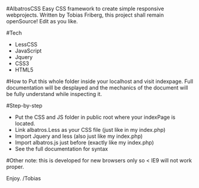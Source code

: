 #AlbatrosCSS
Easy CSS framework to create simple responsive webprojects.
Written by Tobias Friberg, this project shall remain openSource! Edit as you like.


#Tech
- LessCSS
- JavaScript
- Jquery
- CSS3
- HTML5


#How to
Put this whole folder inside your localhost and visit indexpage. Full documentation will be desplayed and the mechanics of the document will be fully understand while inspecting it.

#Step-by-step
- Put the CSS and JS folder in public root where your indexPage is located.
- Link albatros.Less as your CSS file (just like in my index.php)
- Import Jquery and less (also just like my index.php)
- Import albatros.js just before </body> (exactly like my index.php)
- See the full documentation for syntax




#Other
note: this is developed for new browsers only so < IE9 will not work proper.

Enjoy.
/Tobias
